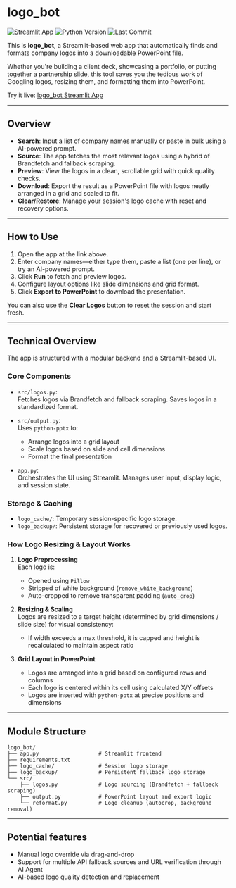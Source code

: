 # logo_bot

[![Streamlit App](https://static.streamlit.io/badges/streamlit_badge_black_white.svg)](https://dg720-logo-bot-main-xvjsh8.streamlit.app/)
![Python Version](https://img.shields.io/badge/python-3.9+-blue)
![Last Commit](https://img.shields.io/github/last-commit/dg720/logo_bot)

This is **logo_bot**, a Streamlit-based web app that automatically finds and formats company logos into a downloadable PowerPoint file.

Whether you're building a client deck, showcasing a portfolio, or putting together a partnership slide, this tool saves you the tedious work of Googling logos, resizing them, and formatting them into PowerPoint.

Try it live: [logo_bot Streamlit App](https://dg720-logo-bot-main-xvjsh8.streamlit.app/)

---

## Overview

- **Search**: Input a list of company names manually or paste in bulk using a AI-powered prompt.
- **Source**: The app fetches the most relevant logos using a hybrid of Brandfetch and fallback scraping.
- **Preview**: View the logos in a clean, scrollable grid with quick quality checks.
- **Download**: Export the result as a PowerPoint file with logos neatly arranged in a grid and scaled to fit.
- **Clear/Restore**: Manage your session's logo cache with reset and recovery options.

---

## How to Use

1. Open the app at the link above.
2. Enter company names—either type them, paste a list (one per line), or try an AI-powered prompt.
3. Click **Run** to fetch and preview logos.
4. Configure layout options like slide dimensions and grid format.
5. Click **Export to PowerPoint** to download the presentation.

You can also use the **Clear Logos** button to reset the session and start fresh.

---

## Technical Overview

The app is structured with a modular backend and a Streamlit-based UI.

### Core Components

- `src/logos.py`:  
  Fetches logos via Brandfetch and fallback scraping. Saves logos in a standardized format.

- `src/output.py`:  
  Uses `python-pptx` to:
  - Arrange logos into a grid layout
  - Scale logos based on slide and cell dimensions
  - Format the final presentation

- `app.py`:  
  Orchestrates the UI using Streamlit. Manages user input, display logic, and session state.

### Storage & Caching

- `logo_cache/`: Temporary session-specific logo storage.
- `logo_backup/`: Persistent storage for recovered or previously used logos.

### How Logo Resizing & Layout Works

1. **Logo Preprocessing**  
   Each logo is:
   - Opened using `Pillow`
   - Stripped of white background (`remove_white_background`)
   - Auto-cropped to remove transparent padding (`auto_crop`)

2. **Resizing & Scaling**  
   Logos are resized to a target height (determined by grid dimensions / slide size) for visual consistency:
   - If width exceeds a max threshold, it is capped and height is recalculated to maintain aspect ratio 

3. **Grid Layout in PowerPoint**  
   - Logos are arranged into a grid based on configured rows and columns
   - Each logo is centered within its cell using calculated X/Y offsets
   - Logos are inserted with `python-pptx` at precise positions and dimensions

---

## Module Structure

    logo_bot/
    ├── app.py                   # Streamlit frontend
    ├── requirements.txt
    ├── logo_cache/              # Session logo storage
    ├── logo_backup/             # Persistent fallback logo storage
    └── src/
        ├── logos.py             # Logo sourcing (Brandfetch + fallback scraping)
        ├── output.py            # PowerPoint layout and export logic
        └── reformat.py          # Logo cleanup (autocrop, background removal)

---

## Potential features

- Manual logo override via drag-and-drop
- Support for multiple API fallback sources and URL verification through AI Agent 
- AI-based logo quality detection and replacement

